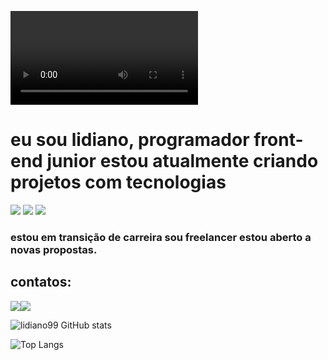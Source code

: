 <video    href="https://github.com/user-attachments/assets/8e3f4454-8099-463e-bf3e-41469effcee9"></video>




<h1>
eu sou lidiano,  programador front-end junior 
estou atualmente criando projetos com tecnologias 
</h1>

<img src="https://img.shields.io/badge/HTML5-E34F26?style=for-the-badge&logo=html5&logoColor=white" > <img src="https://img.shields.io/badge/CSS3-1572B6?style=for-the-badge&logo=css3&logoColor=white"> <img src="https://img.shields.io/badge/JavaScript-F7DF1E?style=for-the-badge&logo=javascript&logoColor=black">

<h3>
estou em  transição de carreira sou freelancer estou aberto a novas propostas.
</h3>
  <div >
<h2>
contatos:
   </h2>
<a href="https://www.linkedin.com/in/lidiano-gomes-473437312?utm_source=share&utm_campaign=share_via&utm_content=profile&utm_medium=android_app"><img src="https://img.icons8.com/?size=100&id=13930&format=png&color=000000"></a><a href=""><img src="https://github.com/user-attachments/assets/62ef1db8-0847-410d-9b21-c46be97e6fcc"></a>
</div>



![lidiano99 GitHub stats](https://github-readme-stats.vercel.app/api?username=lidiano99&show_icons=true&theme=radical)

![Top Langs](https://github-readme-stats.vercel.app/api/top-langs/?username=lidiano99&layout=compact)


